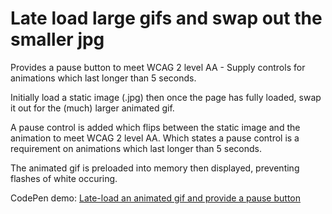 
<h1>Late load large gifs and swap out the smaller jpg</h1>

<p>Provides a pause button to meet WCAG 2 level AA - Supply controls for animations which last longer than 5 seconds.</p>


Initially load a static image (.jpg) then once the page has fully loaded, swap it out for the (much) larger animated gif.

A pause control is added which flips between the static image and the animation to meet WCAG 2 level AA. Which states a pause control is a requirement on animations which last longer than 5 seconds.

The animated gif is preloaded into memory then displayed, preventing flashes of white occuring.

CodePen demo: <a href="http://codepen.io/2kool2/pen/kkNLYO">Late-load an animated gif and provide a pause button</a>

